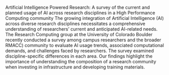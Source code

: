 Artificial Intelligence Powered Research: A survey of the current and planned usage of AI across research disciplines in a High Performance Computing community 
The growing integration of Artificial Intelligence (AI) across diverse research disciplines necessitates a comprehensive understanding of researchers’ current and anticipated AI-related needs. The Research Computing group at the University of Colorado Boulder recently conducted a survey among campus researchers and the broader RMACC) community to evaluate AI usage trends, associated computational demands, and challenges faced by researchers. The survey examined  discipline-specific differences in each area. Our findings highlight the importance of understanding the composition of a research community when investing in infrastructure and developing training materials.  

